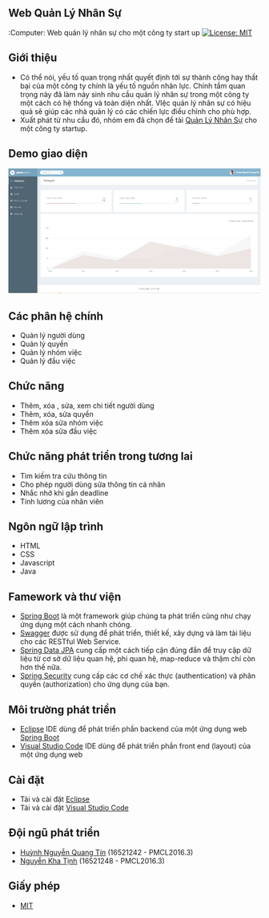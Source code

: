 ## Web Quản Lý Nhân Sự
:Computer: Web quản lý nhân sự cho một công ty start up
[![License: MIT](https://img.shields.io/badge/License-MIT-yellow.svg)](https://opensource.org/licenses/MIT) 
## Giới thiệu
* Có thể nói, yếu tố quan trọng nhất quyết định tới sự thành công hay thất bại của một công ty chính là yếu tố nguồn nhân lực. Chính tầm quan trọng này đã làm nảy sinh nhu cầu quản lý nhân sự trong một công ty một cách có hệ thống và toàn diện nhất. VIệc quản lý nhân sự có hiệu quả sẽ giúp các nhà quản lý có các chiến lực điều chỉnh cho phù hợp.
* Xuất phát từ nhu cầu đó, nhóm em đã chọn đề tài [Quản Lý Nhân Sự](https://github.com/lotus703/DoAn) cho một công ty startup. 

## Demo giao diện
![home](https://github.com/lotus703/DoAn/blob/master/home.png)
## Các phân hệ chính
* Quản lý người dùng
* Quản lý quyền
* Quản lý nhóm việc
* Quản lý đầu việc

## Chức năng
* Thêm, xóa , sửa, xem chi tiết người dùng
* Thêm, xóa, sửa quyền
* Thêm xóa sửa nhóm việc
* Thêm xóa sửa đầu việc

## Chức năng phát triển trong tương lai
* Tìm kiếm tra cứu thông tin
* Cho phép người dùng sửa thông tin cá nhân 
* Nhắc nhở khi gần deadline
* Tính lương của nhân viên

## Ngôn ngữ lập trình
* HTML
* CSS
* Javascript
* Java
## Famework và thư viện
* [Spring Boot](https://github.com/spring-projects/spring-boot)  là một framework giúp chúng ta phát triển cũng như chạy ứng dụng một cách nhanh chóng.
* [Swagger](https://github.com/swagger-api/swagger-ui) được sử dụng để phát triển, thiết kế, xây dựng và làm tài liệu cho các RESTful Web Service.
* [Spring Data JPA](https://github.com/spring-projects/spring-data-jpa) cung cấp một cách tiếp cận đúng đắn để truy cập dữ liệu từ cơ sở dữ liệu quan hệ, phi quan hệ, map-reduce và thậm chí còn hơn thế nữa.
* [Spring Security](https://github.com/spring-projects/spring-security) cung cấp các cơ chế xác thực (authentication) và phân quyền (authorization) cho ứng dụng của bạn.

## Môi trường phát triển
* [Eclipse](https://www.eclipse.org/downloads/packages/) IDE dùng để phát triển phần backend của một ứng dụng web [Spring Boot](https://github.com/spring-projects/spring-boot)
* [Visual Studio Code](https://code.visualstudio.com/) IDE dùng để phát triển phần front end (layout) của một ứng dụng web

## Cài đặt 
* Tải và cài đặt [Eclipse](https://www.eclipse.org/downloads/packages/)
* Tải và cài đặt [Visual Studio Code](https://code.visualstudio.com/)

## Đội ngũ phát triển
* [Huỳnh Nguyễn Quang Tín](https://github.com/hnqtin) (16521242 - PMCL2016.3)
* [Nguyễn Kha Tịnh](https://github.com/16521248) (16521248 - PMCL2016.3)
## Giấy phép
* [MIT](https://github.com/lotus703/DoAn/blob/master/LICENSE)
